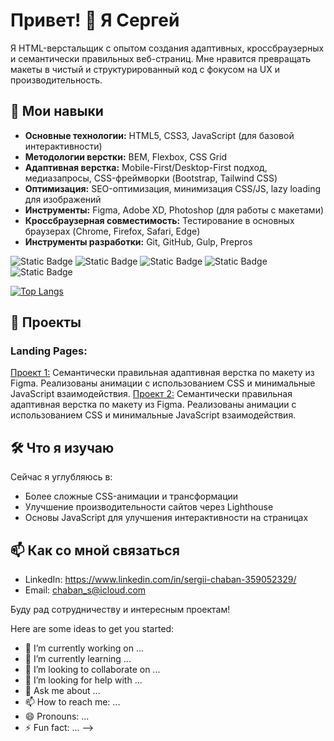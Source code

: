 # Привет! 👋 Я Сергей

Я HTML-верстальщик с опытом создания адаптивных, кроссбраузерных и семантически правильных веб-страниц. Мне нравится превращать макеты в чистый и структурированный код с фокусом на UX и производительность.

## 🔧 Мои навыки

- **Основные технологии:** HTML5, CSS3, JavaScript (для базовой интерактивности)
- **Методологии верстки:** BEM, Flexbox, CSS Grid
- **Адаптивная верстка:** Mobile-First/Desktop-First подход, медиазапросы, CSS-фреймворки (Bootstrap, Tailwind CSS)
- **Оптимизация:** SEO-оптимизация, минимизация CSS/JS, lazy loading для изображений
- **Инструменты:** Figma, Adobe XD, Photoshop (для работы с макетами)
- **Кроссбраузерная совместимость:** Тестирование в основных браузерах (Chrome, Firefox, Safari, Edge)
- **Инструменты разработки:** Git, GitHub, Gulp, Prepros

<img alt="Static Badge" src="https://img.shields.io/badge/JavaScript-yellow?logo=JavaScript&logoColor=white&label=%20"> <img alt="Static Badge" src="https://img.shields.io/badge/HTML-red?style=flat"> <img alt="Static Badge" src="https://img.shields.io/badge/%20%20%20-red?style=flat&logo=gulp&logoColor=red&labelColor=white&color=red">
<img alt="Static Badge" src="https://img.shields.io/badge/SASS-pink?style=flat"> <img alt="Static Badge" src="https://img.shields.io/badge/PYTHON-blue?style=flat&logo=python&labelColor=white">

[![Top Langs](https://github-readme-stats.vercel.app/api/top-langs/?username=ChabanSergii&layout=donut-vertical)](https://github.com/anuraghazra/github-readme-stats)

## 🚀 Проекты

### Landing Pages:
[Проект 1:](https://chabansergii.github.io/cloud-storage-company-landing-page/)
Семантически правильная адаптивная верстка по макету из Figma. Реализованы анимации с использованием CSS и минимальные JavaScript взаимодействия.
[Проект 2:](https://chabansergii.github.io/travel-agency-landing-page/)
Семантически правильная адаптивная верстка по макету из Figma. Реализованы анимации с использованием CSS и минимальные JavaScript взаимодействия.

## 🛠️ Что я изучаю

Сейчас я углубляюсь в:
- Более сложные CSS-анимации и трансформации
- Улучшение производительности сайтов через Lighthouse
- Основы JavaScript для улучшения интерактивности на страницах

## 📫 Как со мной связаться

- LinkedIn: https://www.linkedin.com/in/sergii-chaban-359052329/
- Email: chaban_s@icloud.com
  
Буду рад сотрудничеству и интересным проектам!

Here are some ideas to get you started:

- 🔭 I’m currently working on ...
- 🌱 I’m currently learning ...
- 👯 I’m looking to collaborate on ...
- 🤔 I’m looking for help with ...
- 💬 Ask me about ...
- 📫 How to reach me: ...
- 😄 Pronouns: ...
- ⚡ Fun fact: ...
-->





